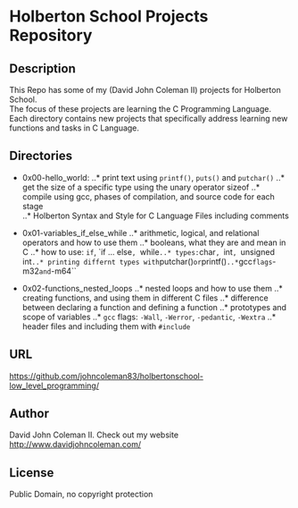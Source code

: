 # Holberton School Projects Repository

## Description

This Repo has some of my (David John Coleman II) projects for Holberton School.  
The focus of these projects are learning the C Programming Language.  
Each directory contains new projects that specifically address learning new
functions and tasks in C Language.

## Directories

* 0x00-hello_world:
..* print text using ``printf()``, ``puts()`` and ``putchar()``
..* get the size of a specific type using the unary operator sizeof
..* compile using gcc, phases of compilation, and source code for each stage  
..* Holberton Syntax and Style for C Language Files including comments

* 0x01-variables_if_else_while
..* arithmetic, logical, and relational operators and how to use them
..* booleans, what they are and mean in C
..* how to use: ``if``, `if ... else``, ``while``
..* types: ``char``, ``int``, ``unsigned int``
..* printing differnt types with ``putchar()`` or ``printf()``
..* ``gcc`` flags ``-m32`` and ``-m64``

* 0x02-functions_nested_loops
..* nested loops and how to use them
..* creating functions, and using them in different C files
..* difference between declaring a function and defining a function
..* prototypes and scope of variables
..* ``gcc`` flags: ``-Wall``, ``-Werror``, ``-pedantic``, ``-Wextra``
..* header files and including them with ``#include``

## URL

https://github.com/johncoleman83/holbertonschool-low_level_programming/

## Author

David John Coleman II.	Check out my website http://www.davidjohncoleman.com/

## License

Public Domain, no copyright protection
